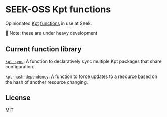 # SEEK-OSS Kpt functions

Opinionated [Kpt](https://googlecontainertools.github.io/kpt/) [functions](https://googlecontainertools.github.io/kpt/guides/producer/functions/)
in use at Seek.

🚧 Note: these are under heavy development

## Current function library

[`kpt-sync`](./cmd/sync/README.md): A function to declaratively sync multiple Kpt packages that share configuration.

[`kpt-hash-dependency`](./cmd/hash-dependency/README.md): A function to force updates to a resource based on the hash of another resource changing.

## License

MIT
